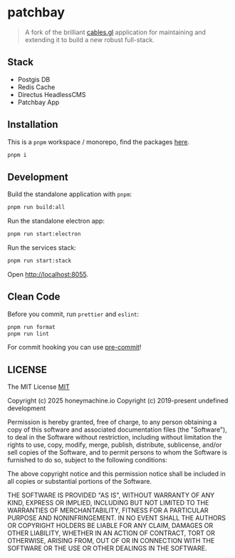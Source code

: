 # patchbay

> A fork of the brilliant [cables.gl](https://cables.gl) application for maintaining and extending it to build a new robust full-stack.

## Stack

- Postgis DB
- Redis Cache
- Directus HeadlessCMS
- Patchbay App

## Installation

This is a `pnpm` workspace / monorepo, find the packages [here](/packages).

```bash
pnpm i
```

## Development

Build the standalone application with `pnpm`:

```bash
pnpm run build:all
```

Run the standalone electron app:

```bash
pnpm run start:electron
```

Run the services stack:

```bash
pnpm run start:stack
```

Open <http://localhost:8055>.

## Clean Code

Before you commit, run `prettier` and `eslint`:

```bash
pnpm run format
pnpm run lint
```

For commit hooking you can use [pre-commit](https://pre-commit.com/)!

## LICENSE

The MIT License [MIT](LICENSE)

Copyright (c) 2025 honeymachine.io
Copyright (c) 2019-present undefined development

Permission is hereby granted, free of charge, to any person obtaining a copy of
this software and associated documentation files (the "Software"), to deal in
the Software without restriction, including without limitation the rights to
use, copy, modify, merge, publish, distribute, sublicense, and/or sell copies
of the Software, and to permit persons to whom the Software is furnished to do
so, subject to the following conditions:

The above copyright notice and this permission notice shall be included in all
copies or substantial portions of the Software.

THE SOFTWARE IS PROVIDED "AS IS", WITHOUT WARRANTY OF ANY KIND, EXPRESS OR
IMPLIED, INCLUDING BUT NOT LIMITED TO THE WARRANTIES OF MERCHANTABILITY,
FITNESS FOR A PARTICULAR PURPOSE AND NONINFRINGEMENT. IN NO EVENT SHALL THE
AUTHORS OR COPYRIGHT HOLDERS BE LIABLE FOR ANY CLAIM, DAMAGES OR OTHER
LIABILITY, WHETHER IN AN ACTION OF CONTRACT, TORT OR OTHERWISE, ARISING FROM,
OUT OF OR IN CONNECTION WITH THE SOFTWARE OR THE USE OR OTHER DEALINGS IN THE
SOFTWARE.
